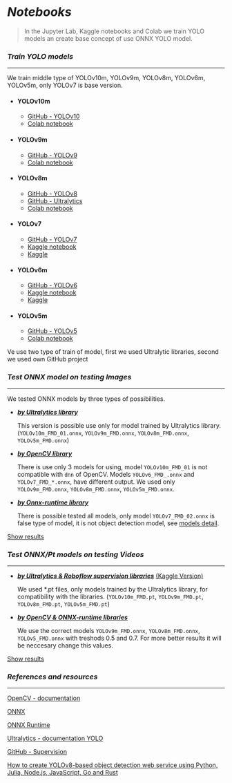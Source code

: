# ***Notebooks***

> In the Jupyter Lab, Kaggle notebooks and Colab we train YOLO models an create base concept of use ONNX YOLO model.

### ***Train YOLO models***
-----------------------------------------

We train middle type of YOLOv10m, YOLOv9m, YOLOv8m, YOLOv6m, YOLOv5m, only YOLOv7 is base version.

- #### **YOLOv10m**
  - [GitHub - YOLOv10](https://github.com/THU-MIG/yolov10) 
  - [Colab notebook](https://github.com/RadimKozl/OpenCV_Project4/blob/main/notebooks/YOLOv10_FaceMaskDetection.ipynb)
- #### **YOLOv9m**
  - [GitHub - YOLOv9](https://github.com/WongKinYiu/yolov9)
  - [Colab notebook](https://github.com/RadimKozl/OpenCV_Project4/blob/main/notebooks/YOLOv9_FaceMaskDetection.ipynb)
- #### **YOLOv8m**
  - [GitHub - YOLOv8](https://github.com/autogyro/yolo-V8)
  - [GitHub - Ultralytics](https://github.com/ultralytics/ultralytics)
  - [Colab notebook](https://github.com/RadimKozl/OpenCV_Project4/blob/main/notebooks/YOLOv8_FaceMaskDetection.ipynb)
- #### **YOLOv7**
  - [GitHub - YOLOv7](https://github.com/WongKinYiu/yolov7)
  - [Kaggle notebook](https://github.com/RadimKozl/OpenCV_Project4/blob/main/notebooks/yolov7-facemaskdetection-kaggle.ipynb)
  - [Kaggle](https://www.kaggle.com/code/radimkzl/yolov7-facemaskdetection-kaggle)
- #### **YOLOv6m**
  - [GitHub - YOLOv6](https://github.com/meituan/YOLOv6)
  - [Kaggle notebook](https://github.com/RadimKozl/OpenCV_Project4/blob/main/notebooks/yolov6-facemaskdetection-kaggle.ipynb)
  - [Kaggle](https://www.kaggle.com/code/radimkzl/yolov6-facemaskdetection-kaggle)
- #### **YOLOv5m**
  - [GitHub - YOLOv5](https://github.com/ultralytics/yolov5)
  - [Colab notebook](https://github.com/RadimKozl/OpenCV_Project4/blob/main/notebooks/YOLOv5_FaceMaskDetection.ipynb)

Ve use two type of train of model, first we used Ultralytic libraries, second we used own GitHub project

### ***Test ONNX model on testing Images***
---------------------------------------------

We tested ONNX models by three types of possibilities.

- [***by Ultralytics library***](https://github.com/RadimKozl/OpenCV_Project4/blob/main/notebooks/onnx_model_YOLO_ultralitics.ipynb)
  
  This version is possible use only for model trained by Ultralytics library. (`YOLOv10m_FMD_01.onnx`, `YOLOv9m_FMD.onnx`, `YOLOv8m_FMD.onnx`, `YOLOv5m_FMD.onnx`) 

- [***by OpenCV library***](https://github.com/RadimKozl/OpenCV_Project4/blob/main/notebooks/onnx_model_YOLO_OpenCV.ipynb)
  
  There is use only 3 models for using, model `YOLOv10m_FMD_01` is not compatible with `dnn` of OpenCV. Models `YOLOv6_FMD_.onnx` and `YOLOv7_FMD_*.onnx`, have different output. We used only `YOLOv9m_FMD.onnx`, `YOLOv8m_FMD.onnx`, `YOLOv5m_FMD.onnx`.

- [***by Onnx-runtime library***](https://github.com/RadimKozl/OpenCV_Project4/blob/main/notebooks/onnx_model_YOLO_onnxruntime.ipynb)

  There is possible tested all models, only model `YOLOv7_FMD_02.onnx` is false type of model, it is not object detection model, see [models detail](https://github.com/RadimKozl/OpenCV_Project4/blob/main/notebooks/description_of_onnx_model_YOLO.ipynb).

[Show results](https://github.com/RadimKozl/OpenCV_Project4/tree/main/data/images/results)

### ***Test ONNX/Pt models on testing Videos***
-----------------------------------------------

- [***by Ultralytics & Roboflow supervision libraries***](https://github.com/RadimKozl/OpenCV_Project4/blob/main/notebooks/video-detection-yolo-roboflow-kaggle.ipynb)   [(Kaggle Version)](https://www.kaggle.com/code/radimkzl/video-detection-yolo-roboflow-kaggle)
  
  We used *.pt files, only models trained by the Ultralytics library, for compatibility with the libraries.
  (`YOLOv10m_FMD.pt`, `YOLOv9m_FMD.pt`, `YOLOv8m_FMD.pt`, `YOLOv5m_FMD.pt`)

- [***by OpenCV & ONNX-runtime libraries***](https://github.com/RadimKozl/OpenCV_Project4/blob/main/notebooks/video-detection-yolo-onnx_runtime.ipynb)

  We use the correct models `YOLOv9m_FMD.onnx`, `YOLOv8m_FMD.onnx`, `YOLOv5_FMD.onnx` with treshods 0.5 and 0.7. For more better results it will be neccesary change this values.

[Show results](https://github.com/RadimKozl/OpenCV_Project4/tree/main/data/videos/results)

### ***References and resources***

------------------------------------

[OpenCV - documentation](https://docs.opencv.org/4.x/index.html)

[ONNX](https://onnx.ai/)

[ONNX Runtime](https://onnxruntime.ai/)

[Ultralytics - documentation YOLO](https://docs.ultralytics.com/models/yolov10/)

[GitHub - Supervision](https://github.com/roboflow/supervision)

[How to create YOLOv8-based object detection web service using Python, Julia, Node.js, JavaScript, Go and Rust](https://dev.to/andreygermanov/how-to-create-yolov8-based-object-detection-web-service-using-python-julia-nodejs-javascript-go-and-rust-4o8e)